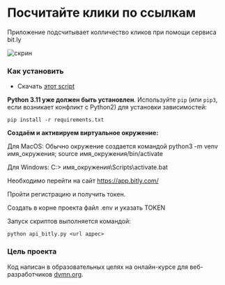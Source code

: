 # Посчитайте клики по ссылкам

Приложение подсчитывает колличество кликов при помощи сервиса bit.ly

![скрин](https://dvmn.org/filer/canonical/1610994077/769/)


### Как установить

* Скачать [этот script](https://github.com/qqJonni/API_Bitly.git)

**Python 3.11 уже должен быть установлен**. 
Используйте `pip` (или `pip3`, если возникает конфликт с Python2) для установки зависимостей:
```properties
pip install -r requirements.txt
```

**Создаём и активируем виртуальное окружение:**

Для MacOS: Обычно окружение создается командой python3 -m venv имя_окружения; source имя_окружения/bin/activate

Для Windows: C:\> имя_окружения\Scripts\activate.bat

Необходимо перейти на сайт https://app.bitly.com/

Пройти регистрацию и получить токен.

Создать в корне проекта файл .env и указать TOKEN

Запуск скриптов выполняется командой:
```properties
python api_bitly.py <url адрес>

```



### Цель проекта

Код написан в образовательных целях на онлайн-курсе для веб-разработчиков [dvmn.org](https://dvmn.org/).
